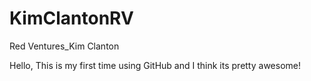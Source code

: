 # KimClantonRV
Red Ventures_Kim Clanton

Hello, This is my first time using GitHub and I think its pretty awesome! 
